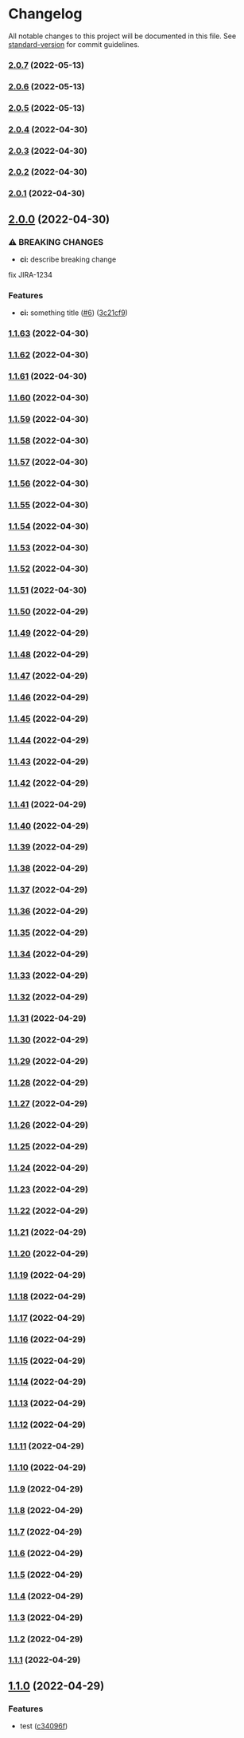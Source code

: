 # Changelog

All notable changes to this project will be documented in this file. See [standard-version](https://github.com/conventional-changelog/standard-version) for commit guidelines.

### [2.0.7](https://github.com/lexedwards/testpkg/compare/v2.0.6...v2.0.7) (2022-05-13)

### [2.0.6](https://github.com/lexedwards/testpkg/compare/v2.0.5...v2.0.6) (2022-05-13)

### [2.0.5](https://github.com/lexedwards/testpkg/compare/v2.0.4...v2.0.5) (2022-05-13)

### [2.0.4](https://github.com/lexedwards/testpkg/compare/v2.0.3...v2.0.4) (2022-04-30)

### [2.0.3](https://github.com/lexedwards/testpkg/compare/v2.0.2...v2.0.3) (2022-04-30)

### [2.0.2](https://github.com/lexedwards/testpkg/compare/v2.0.1...v2.0.2) (2022-04-30)

### [2.0.1](https://github.com/lexedwards/testpkg/compare/v2.0.0...v2.0.1) (2022-04-30)

## [2.0.0](https://github.com/lexedwards/testpkg/compare/v1.1.63...v2.0.0) (2022-04-30)


### ⚠ BREAKING CHANGES

* **ci:** describe breaking change

fix JIRA-1234

### Features

* **ci:** something title ([#6](https://github.com/lexedwards/testpkg/issues/6)) ([3c21cf9](https://github.com/lexedwards/testpkg/commit/3c21cf977e684a264fd787972629f97e25726572))

### [1.1.63](https://github.com/lexedwards/testpkg/compare/v1.1.62...v1.1.63) (2022-04-30)

### [1.1.62](https://github.com/lexedwards/testpkg/compare/v1.1.61...v1.1.62) (2022-04-30)

### [1.1.61](https://github.com/lexedwards/testpkg/compare/v1.1.60...v1.1.61) (2022-04-30)

### [1.1.60](https://github.com/lexedwards/testpkg/compare/v1.1.59...v1.1.60) (2022-04-30)

### [1.1.59](https://github.com/lexedwards/testpkg/compare/v1.1.58...v1.1.59) (2022-04-30)

### [1.1.58](https://github.com/lexedwards/testpkg/compare/v1.1.57...v1.1.58) (2022-04-30)

### [1.1.57](https://github.com/lexedwards/testpkg/compare/v1.1.56...v1.1.57) (2022-04-30)

### [1.1.56](https://github.com/lexedwards/testpkg/compare/v1.1.55...v1.1.56) (2022-04-30)

### [1.1.55](https://github.com/lexedwards/testpkg/compare/v1.1.54...v1.1.55) (2022-04-30)

### [1.1.54](https://github.com/lexedwards/testpkg/compare/v1.1.53...v1.1.54) (2022-04-30)

### [1.1.53](https://github.com/lexedwards/testpkg/compare/v1.1.52...v1.1.53) (2022-04-30)

### [1.1.52](https://github.com/lexedwards/testpkg/compare/v1.1.51...v1.1.52) (2022-04-30)

### [1.1.51](https://github.com/lexedwards/testpkg/compare/v1.1.50...v1.1.51) (2022-04-30)

### [1.1.50](https://github.com/lexedwards/testpkg/compare/v1.1.49...v1.1.50) (2022-04-29)

### [1.1.49](https://github.com/lexedwards/testpkg/compare/v1.1.48...v1.1.49) (2022-04-29)

### [1.1.48](https://github.com/lexedwards/testpkg/compare/v1.1.47...v1.1.48) (2022-04-29)

### [1.1.47](https://github.com/lexedwards/testpkg/compare/v1.1.46...v1.1.47) (2022-04-29)

### [1.1.46](https://github.com/lexedwards/testpkg/compare/v1.1.45...v1.1.46) (2022-04-29)

### [1.1.45](https://github.com/lexedwards/testpkg/compare/v1.1.44...v1.1.45) (2022-04-29)

### [1.1.44](https://github.com/lexedwards/testpkg/compare/v1.1.43...v1.1.44) (2022-04-29)

### [1.1.43](https://github.com/lexedwards/testpkg/compare/v1.1.42...v1.1.43) (2022-04-29)

### [1.1.42](https://github.com/lexedwards/testpkg/compare/v1.1.41...v1.1.42) (2022-04-29)

### [1.1.41](https://github.com/lexedwards/testpkg/compare/v1.1.40...v1.1.41) (2022-04-29)

### [1.1.40](https://github.com/lexedwards/testpkg/compare/v1.1.39...v1.1.40) (2022-04-29)

### [1.1.39](https://github.com/lexedwards/testpkg/compare/v1.1.38...v1.1.39) (2022-04-29)

### [1.1.38](https://github.com/lexedwards/testpkg/compare/v1.1.37...v1.1.38) (2022-04-29)

### [1.1.37](https://github.com/lexedwards/testpkg/compare/v1.1.36...v1.1.37) (2022-04-29)

### [1.1.36](https://github.com/lexedwards/testpkg/compare/v1.1.35...v1.1.36) (2022-04-29)

### [1.1.35](https://github.com/lexedwards/testpkg/compare/v1.1.34...v1.1.35) (2022-04-29)

### [1.1.34](https://github.com/lexedwards/testpkg/compare/v1.1.33...v1.1.34) (2022-04-29)

### [1.1.33](https://github.com/lexedwards/testpkg/compare/v1.1.32...v1.1.33) (2022-04-29)

### [1.1.32](https://github.com/lexedwards/testpkg/compare/v1.1.31...v1.1.32) (2022-04-29)

### [1.1.31](https://github.com/lexedwards/testpkg/compare/v1.1.30...v1.1.31) (2022-04-29)

### [1.1.30](https://github.com/lexedwards/testpkg/compare/v1.1.29...v1.1.30) (2022-04-29)

### [1.1.29](https://github.com/lexedwards/testpkg/compare/v1.1.28...v1.1.29) (2022-04-29)

### [1.1.28](https://github.com/lexedwards/testpkg/compare/v1.1.27...v1.1.28) (2022-04-29)

### [1.1.27](https://github.com/lexedwards/testpkg/compare/v1.1.26...v1.1.27) (2022-04-29)

### [1.1.26](https://github.com/lexedwards/testpkg/compare/v1.1.25...v1.1.26) (2022-04-29)

### [1.1.25](https://github.com/lexedwards/testpkg/compare/v1.1.24...v1.1.25) (2022-04-29)

### [1.1.24](https://github.com/lexedwards/testpkg/compare/v1.1.23...v1.1.24) (2022-04-29)

### [1.1.23](https://github.com/lexedwards/testpkg/compare/v1.1.22...v1.1.23) (2022-04-29)

### [1.1.22](https://github.com/lexedwards/testpkg/compare/v1.1.21...v1.1.22) (2022-04-29)

### [1.1.21](https://github.com/lexedwards/testpkg/compare/v1.1.20...v1.1.21) (2022-04-29)

### [1.1.20](https://github.com/lexedwards/testpkg/compare/v1.1.19...v1.1.20) (2022-04-29)

### [1.1.19](https://github.com/lexedwards/testpkg/compare/v1.1.18...v1.1.19) (2022-04-29)

### [1.1.18](https://github.com/lexedwards/testpkg/compare/v1.1.17...v1.1.18) (2022-04-29)

### [1.1.17](https://github.com/lexedwards/testpkg/compare/v1.1.16...v1.1.17) (2022-04-29)

### [1.1.16](https://github.com/lexedwards/testpkg/compare/v1.1.15...v1.1.16) (2022-04-29)

### [1.1.15](https://github.com/lexedwards/testpkg/compare/v1.1.14...v1.1.15) (2022-04-29)

### [1.1.14](https://github.com/lexedwards/testpkg/compare/v1.1.13...v1.1.14) (2022-04-29)

### [1.1.13](https://github.com/lexedwards/testpkg/compare/v1.1.12...v1.1.13) (2022-04-29)

### [1.1.12](https://github.com/lexedwards/testpkg/compare/v1.1.11...v1.1.12) (2022-04-29)

### [1.1.11](https://github.com/lexedwards/testpkg/compare/v1.1.10...v1.1.11) (2022-04-29)

### [1.1.10](https://github.com/lexedwards/testpkg/compare/v1.1.9...v1.1.10) (2022-04-29)

### [1.1.9](https://github.com/lexedwards/testpkg/compare/v1.1.8...v1.1.9) (2022-04-29)

### [1.1.8](https://github.com/lexedwards/testpkg/compare/v1.1.7...v1.1.8) (2022-04-29)

### [1.1.7](https://github.com/lexedwards/testpkg/compare/v1.1.6...v1.1.7) (2022-04-29)

### [1.1.6](https://github.com/lexedwards/testpkg/compare/v1.1.5...v1.1.6) (2022-04-29)

### [1.1.5](https://github.com/lexedwards/testpkg/compare/v1.1.4...v1.1.5) (2022-04-29)

### [1.1.4](https://github.com/lexedwards/testpkg/compare/v1.1.3...v1.1.4) (2022-04-29)

### [1.1.3](https://github.com/lexedwards/testpkg/compare/v1.1.2...v1.1.3) (2022-04-29)

### [1.1.2](https://github.com/lexedwards/testpkg/compare/v1.1.1...v1.1.2) (2022-04-29)

### [1.1.1](https://github.com/lexedwards/testpkg/compare/v1.1.0...v1.1.1) (2022-04-29)

## [1.1.0](https://github.com/lexedwards/testpkg/compare/v1.0.0...v1.1.0) (2022-04-29)


### Features

* test ([c34096f](https://github.com/lexedwards/testpkg/commit/c34096f59fa693a88cd94b1597f46429cee81a9d))
